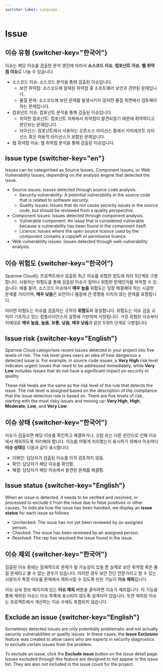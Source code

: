 ```yaml
---
switcher-label: Language
---
```


# Issue


## 이슈 유형 {switcher-key="한국어"}

이슈는 해당 이슈를 검출한 분석 엔진에 따라서 **소스코드 이슈**, **컴포넌트 이슈**, **웹 취약점 이슈**로 나눌 수 있습니다.

- 소스코드 이슈: 소스코드 분석을 통해 검출된 이슈입니다.
  - 보안 취약점: 소스코드에 잠재된 취약점 중 소프트웨어 보안과 관련된 문제입니다.
  - 품질 문제: 소스코드에 보안 문제를 발생시키지 않지만 품질 측면에서 검토해야 하는 문제입니다.
- 컴포넌트 이슈: 컴포넌트 분석을 통해 검출된 이슈입니다.
  - 취약한 컴포넌트: 컴포넌트 자체에서 취약점이 발견되었기 때문에 취약하다고 판단되는 문제입니다.
  - 라이선스: 컴포넌트에서 사용하는 오픈소스 라이선스 중에서 카피레프트 라이선스 혹은 허용적 라이선스가 포함된 문제입니다.
- 웹 취약점 이슈: 웹 취약점 분석을 통해 검출된 이슈입니다.



## Issue type {switcher-key="en"}

Issues can be categorised as Source Issues, Component Issues, or Web Vulnerability Issues, depending on the analysis engine that detected the issue.

- Source issues: Issues detected through source code analysis.
  - Security vulnerability: A potential vulnerability in the source code that is related to software security.
  - Quality issues: Issues that do not cause security issues in the source code, but should be reviewed from a quality perspective.
- Component issues: Issues detected through component analysis.
  - Vulnerable component: An issue that is considered vulnerable because a vulnerability has been found in the component itself.
  - Licence: Issues where the open source licence used by the component contains a copyleft or permissive licence.
- Web vulnerability issues: Issues detected through web vulnerability analysis.

## 이슈 위험도 {switcher-key="한국어"}

Sparrow Cloud는 프로젝트에서 검출된 최근 이슈를 위험한 정도에 따라 5단계로 구분합니다. 사용자는 위험도를 통해 검출된 이슈가 얼마나 위험한 문제인지를 파악할 수 있습니다. 예를 들어, 소스코드 이슈에서 **매우 높음** 위험도는 당장 해결해야 하는 시급한 문제를 가리키며, **매우 낮음**은 보안이나 품질에 큰 영향을 미치지 않는 문제를 포함합니다.

이러한 위험도는 이슈를 검출하는 규칙의 **위험도**와 동일합니다. 위험도는 이슈 검출 규칙이 기초하고 있는 컴플라이언스의 설명에 기반하여 지정됩니다. 가장 위험한 이슈부터 차례대로 **매우 높음**, **높음**, **보통**, **낮음**, **매우 낮음**과 같은 5개의 단계로 구분됩니다.

## Issue risk {switcher-key="English"}

Sparrow Cloud categorises recent issues detected in your project into five levels of risk. The risk level gives users an idea of how dangerous a detected issue is. For example, in source code issues, a **Very High** risk level indicates urgent issues that need to be addressed immediately, while **Very Low** includes issues that do not have a significant impact on security or quality.

These risk levels are the same as the risk level of the rule that detects the issue. The risk level is assigned based on the description of the compliance that the issue detection rule is based on. There are five levels of risk, starting with the most risky issues and moving up: **Very High**, **High**, **Moderate**, **Low**, and **Very Low**.


## 이슈 상태 {switcher-key="한국어"}

이슈가 검출되면 해당 이슈를 확인하고 해결하거나, 오탐 또는 다른 원인으로 인해 이슈에서 제외하도록 처리해야 합니다. 이슈를 어떻게 처리했는지 표시하기 위해서 이슈마다 **이슈 상태**를 다음과 같이 표시합니다.

- 미확인: 담당자가 검출된 이슈를 아직 검토하지 않음.
- 확인: 담당자가 해당 이슈를 확인함.
- 해결: 담당자가 해당 이슈에서 발견된 문제를 해결함.

## Issue status {switcher-key="English"}

When an issue is detected, it needs to be verified and resolved, or processed to exclude it from the issue due to false positives or other causes. To indicate how the issue has been handled, we display an **issue status** for each issue as follows

- Unchecked: The issue has not yet been reviewed by an assigned person.
- Checked: The issue has been reviewed by an assigned person.
- Resolved: The rep has resolved the issue found in the issue.


## 이슈 제외 {switcher-key="한국어"}

검출된 이슈 중에는 잠재적으로 문제가 될 가능성이 있을 뿐 실제로 보안 취약점 혹은 품질 문제라고 볼 수 없는 경우가 있습니다. 이러한 경우 보안 진단 전문가라고 할 수 있는 사용자가 특정 이슈를 문제에서 제외시킬 수 있도록 만든 기능이 **이슈 제외**입니다.

이슈 상세 정보 페이지에 있는 **이슈 제외** 버튼을 클릭하면 이슈가 제외됩니다. 이 기능을 통해 제외된 이슈는 이슈 목록에 표시되지 않도록 설계되어 있습니다. 또한 제외된 이슈는 프로젝트에서 계산하는 이슈 수에도 포함되지 않습니다.

## Exclude an issue {switcher-key="English"}

Sometimes detected issues are only potentially problematic and not actually security vulnerabilities or quality issues. In these cases, the **Issue Exclusion** feature was created to allow users who are experts in security diagnostics to exclude certain issues from the problem.

To exclude an issue, click the **Exclude issue** button on the issue detail page. Issues excluded through this feature are designed to not appear in the issue list. They are also not included in the issue count for the project.



